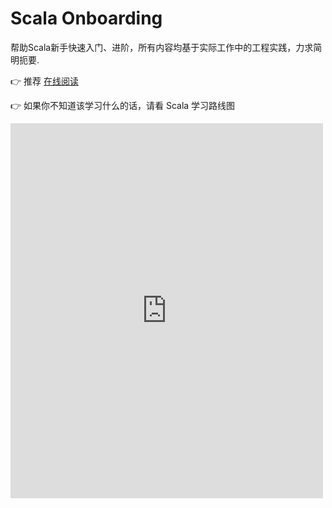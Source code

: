 # Scala Onboarding

帮助Scala新手快速入门、进阶，所有内容均基于实际工作中的工程实践，力求简明扼要.

👉 推荐 [在线阅读](https://shuailli.github.io/scala-onboarding-gh-pages/)

👉 如果你不知道该学习什么的话，请看 Scala 学习路线图
<iframe height="600" width="500" src="http://shuailli.github.io/scala-onboarding/assets/scala-learning-path.html" scrolling="no" border="0" frameborder="no" framespacing="0" allowfullscreen="true"> </iframe>
